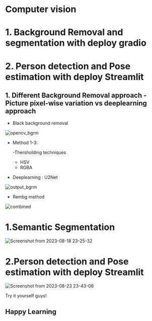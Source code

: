# **Computer vision**

# **1. Background Removal and segmentation with deploy gradio**
# **2. Person detection and Pose estimation with deploy Streamlit**

## **1. Different Background Removal approach - Picture pixel-wise variation vs deeplearning approach**

- Black background removal

![opencv_bgrm](https://user-images.githubusercontent.com/75832198/205444716-722ccf27-67a8-483b-85bc-8a31e2e63d10.png)

- Method 1-3:

  -Thersholding techniques
  - HSV
  - RGBA
 - Deeplearning : U2Net
 
![output_bgrm](https://user-images.githubusercontent.com/75832198/205444670-93a0a768-42ee-4872-886b-bca2cf669c7b.png)


- Rembg method
 
![combined](https://user-images.githubusercontent.com/75832198/205444631-9931a1bd-1702-4a13-8da0-22a15167943c.png)

# **1.Semantic Segmentation**

![Screenshot from 2023-08-18 23-25-32](https://github.com/VK-Ant/CV_BackgroundRemoval_Segmentation_Practices/assets/75832198/3b72de52-2554-431b-a8ba-be23fde261e4)

# **2.Person detection and Pose estimation with deploy Streamlit**

![Screenshot from 2023-08-23 23-43-06](https://github.com/VK-Ant/PoseEstimation_Segmentation_BackgroundRemoval_Deeplearning/assets/75832198/4290505c-0fde-4df4-89c1-742cacaebe19)

Try it yourself guys!

## **Happy Learning**
